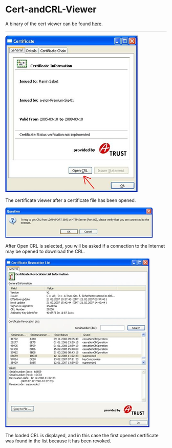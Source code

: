 # Cert-andCRL-Viewer

A binary of the cert viewer can be found [here](binaries/).

---

![cert view](img/certViewer.jpg)

The certificate viewer after a certificate file has been opened.

![internet alert](img/certViewer2.jpg)

After Open CRL is selected, you will be asked if a connection to the Internet may be opened to download the CRL.

![CRL view](img/certViewer3.jpg)

The loaded CRL is displayed, and in this case the first opened certificate was found in the list because it has been revoked.